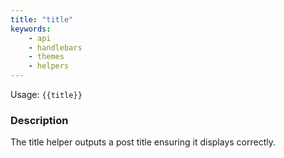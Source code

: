 ```yaml
---
title: "title"
keywords:
    - api
    - handlebars
    - themes
    - helpers
---
```


Usage: `{{title}}`

### Description

The title helper outputs a post title ensuring it displays correctly.
